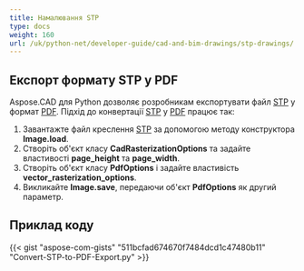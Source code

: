 ```yaml
---
title: Намалювання STP
type: docs
weight: 160
url: /uk/python-net/developer-guide/cad-and-bim-drawings/stp-drawings/
---
```


## **Експорт формату STP у PDF**

Aspose.CAD для Python дозволяє розробникам експортувати файл [STP](https://docs.fileformat.com/3d/stp/) у формат [PDF](https://docs.fileformat.com/pdf/). Підхід до конвертації [STP](https://docs.fileformat.com/3d/stp/) у [PDF](https://docs.fileformat.com/pdf/) працює так:

1. Завантажте файл креслення [STP](https://docs.fileformat.com/3d/stp/) за допомогою методу конструктора **Image.load**.
1. Створіть об'єкт класу **CadRasterizationOptions** та задайте властивості **page_height** та **page_width**.
1. Створіть об'єкт класу **PdfOptions** і задайте властивість **vector_rasterization_options**.
1. Викликайте **Image.save**, передаючи об'єкт **PdfOptions** як другий параметр.

## Приклад коду

{{< gist "aspose-com-gists" "511bcfad674670f7484dcd1c47480b11" "Convert-STP-to-PDF-Export.py" >}}

